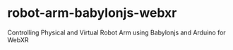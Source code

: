 # robot-arm-babylonjs-webxr
 Controlling Physical and Virtual Robot Arm using Babylonjs and Arduino for WebXR
